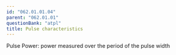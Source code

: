 ```yaml
---
id: "062.01.01.04"
parent: "062.01.01"
questionBank: "atpl"
title: Pulse characteristics
---
```


Pulse Power: power measured over the period of the pulse width
